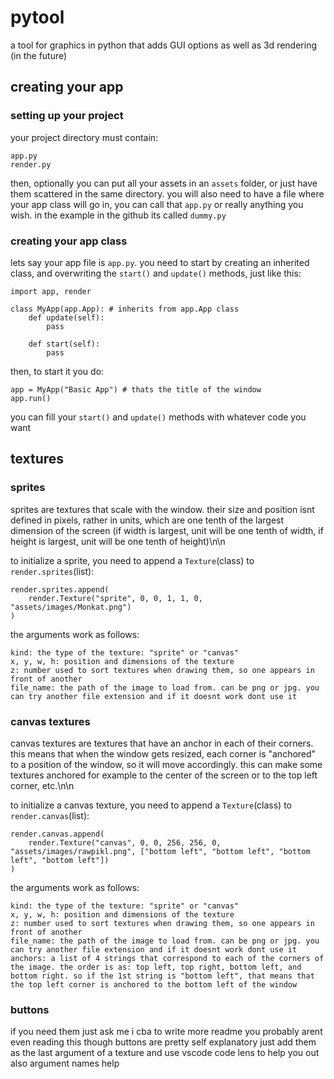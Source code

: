 # pytool
a tool for graphics in python that adds GUI options as well as 3d rendering (in the future)



## creating your app
### setting up your project
your project directory must contain:
```
app.py
render.py
```
then, optionally you can put all your assets in an `assets` folder, or just have them scattered in the same directory.
you will also need to have a file where your app class will go in, you can call that `app.py` or really anything you wish.
in the example in the github its called `dummy.py` 

### creating your app class
lets say your app file is `app.py`.
you need to start by creating an inherited class, and overwriting the `start()` and `update()` methods, just like this:
```
import app, render

class MyApp(app.App): # inherits from app.App class
    def update(self):
        pass

    def start(self):
        pass
```
then, to start it you do:
```
app = MyApp("Basic App") # thats the title of the window
app.run()
```
you can fill your `start()` and `update()` methods with whatever code you want



## textures
### sprites
sprites are textures that scale with the window. their size and position isnt defined in pixels, rather in units, which are one tenth of the largest dimension of the screen (if width is largest, unit will be one tenth of width, if height is largest, unit will be one tenth of height)\n\n

to initialize a sprite, you need to append a `Texture`(class) to `render.sprites`(list):
```
render.sprites.append(
    render.Texture("sprite", 0, 0, 1, 1, 0, "assets/images/Monkat.png")
)
```
the arguments work as follows:
```
kind: the type of the texture: "sprite" or "canvas"
x, y, w, h: position and dimensions of the texture
z: number used to sort textures when drawing them, so one appears in front of another
file_name: the path of the image to load from. can be png or jpg. you can try another file extension and if it doesnt work dont use it
```

### canvas textures
canvas textures are textures that have an anchor in each of their corners. this means that when the window gets resized, each corner is "anchored" to a position of the window, so it will move accordingly. this can make some textures anchored for example to the center of the screen or to the top left corner, etc.\n\n

to initialize a canvas texture, you need to append a `Texture`(class) to `render.canvas`(list):
```
render.canvas.append(
    render.Texture("canvas", 0, 0, 256, 256, 0, "assets/images/rawpikl.png", ["bottom left", "bottom left", "bottom left", "bottom left"])
)
```

the arguments work as follows:
```
kind: the type of the texture: "sprite" or "canvas"
x, y, w, h: position and dimensions of the texture
z: number used to sort textures when drawing them, so one appears in front of another
file_name: the path of the image to load from. can be png or jpg. you can try another file extension and if it doesnt work dont use it
anchors: a list of 4 strings that correspond to each of the corners of the image. the order is as: top left, top right, bottom left, and bottom right. so if the 1st string is "bottom left", that means that the top left corner is anchored to the bottom left of the window
```

### buttons
if you need them just ask me i cba to write more readme
you probably arent even reading this though
buttons are pretty self explanatory just add them as the last argument of a texture and use vscode code lens to help you out also argument names help
